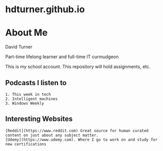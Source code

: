 # hdturner.github.io
# **About Me**
David Turner

Part-time lifelong learner and full-time IT curmudgeon

This is my school account.
This repository will hold assignments, etc.

## **Podcasts I listen to**
	1. This week in tech
	2. Intelligent machines
	3. Windows Weekly

## **Interesting Websites**
	[Reddit](https://www.reddit.com) Great source for human curated content on just about any subject matter.
	[Udemy](https://www.udemy.com). Where I go to work on and study for new certifications

